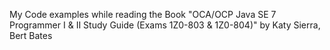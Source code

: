 My Code examples while reading the Book "OCA/OCP Java SE 7 Programmer I & II Study Guide (Exams 1Z0-803 & 1Z0-804)" by Katy Sierra, Bert Bates
